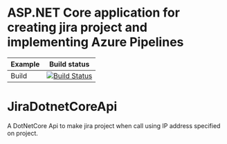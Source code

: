 # ASP.NET Core application for creating jira project and implementing Azure Pipelines
| Example | Build status |
|---------|--------------|
| Build | [![Build Status](https://dev.azure.com/Parth1Gohil0978/DotNetCorePOS/_apis/build/status/mdrijwan123.JiraDotnetCoreApi?branchName=master)](https://dev.azure.com/Parth1Gohil0978/DotNetCorePOS/_build/latest?definitionId=1&branchName=master)
# JiraDotnetCoreApi
A DotNetCore Api to make jira project when call using IP address specified on project.
